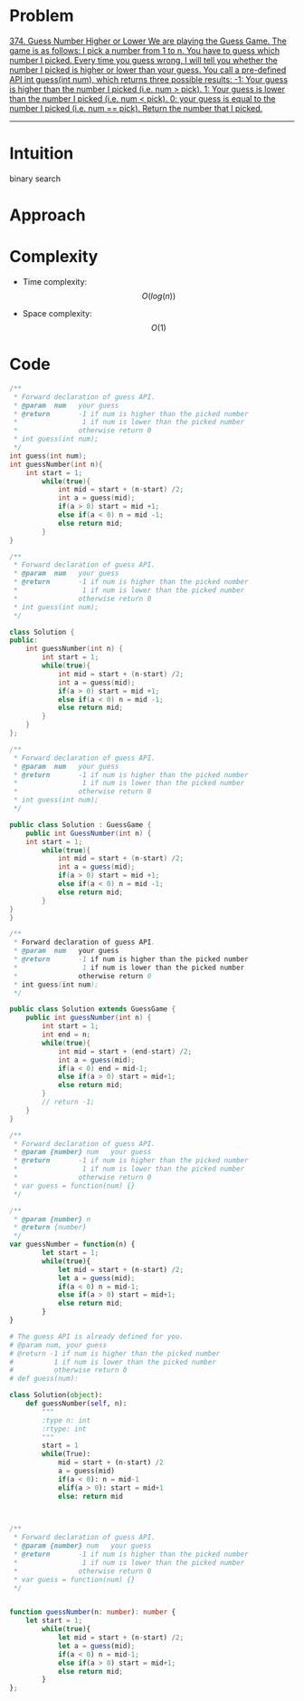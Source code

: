 
# Problem
<!-- Problem statement with number here -->
[
    374. Guess Number Higher or Lower
We are playing the Guess Game. The game is as follows:
I pick a number from 1 to n. You have to guess which number I picked.
Every time you guess wrong, I will tell you whether the number I picked is higher or lower than your guess.
You call a pre-defined API int guess(int num), which returns three possible results:
-1: Your guess is higher than the number I picked (i.e. num > pick).
1: Your guess is lower than the number I picked (i.e. num < pick).
0: your guess is equal to the number I picked (i.e. num == pick).
Return the number that I picked.
](
https://leetcode.com/problems/guess-number-higher-or-lower/)
<!-- Link:  -->

---

# Intuition
<!-- Describe your first thoughts on how to solve this problem. -->binary search

# Approach
<!-- Describe your approach to solving the problem. -->

# Complexity
- Time complexity: $$O(log(n))$$
<!-- Add your time complexity here, e.g. $$O(n)$$ -->
- Space complexity: $$O(1)$$
<!-- Add your space complexity here, e.g. $$O(n)$$ -->

# Code
```C []
/** 
 * Forward declaration of guess API.
 * @param  num   your guess
 * @return 	     -1 if num is higher than the picked number
 *			      1 if num is lower than the picked number
 *               otherwise return 0
 * int guess(int num);
 */
int guess(int num);
int guessNumber(int n){
	int start = 1;
        while(true){
            int mid = start + (n-start) /2;
            int a = guess(mid);
            if(a > 0) start = mid +1; 
            else if(a < 0) n = mid -1;
            else return mid; 
        }
}
```
```C++ []
/** 
 * Forward declaration of guess API.
 * @param  num   your guess
 * @return 	     -1 if num is higher than the picked number
 *			      1 if num is lower than the picked number
 *               otherwise return 0
 * int guess(int num);
 */

class Solution {
public:
    int guessNumber(int n) {
        int start = 1;
        while(true){
            int mid = start + (n-start) /2;
            int a = guess(mid);
            if(a > 0) start = mid +1; 
            else if(a < 0) n = mid -1;
            else return mid; 
        }
    }
};
```
```C# []
/** 
 * Forward declaration of guess API.
 * @param  num   your guess
 * @return 	     -1 if num is higher than the picked number
 *			      1 if num is lower than the picked number
 *               otherwise return 0
 * int guess(int num);
 */

public class Solution : GuessGame {
    public int GuessNumber(int n) {
	int start = 1;
        while(true){
            int mid = start + (n-start) /2;
            int a = guess(mid);
            if(a > 0) start = mid +1; 
            else if(a < 0) n = mid -1;
            else return mid; 
        }
}
}
```
```Java []
/** 
 * Forward declaration of guess API.
 * @param  num   your guess
 * @return 	     -1 if num is higher than the picked number
 *			      1 if num is lower than the picked number
 *               otherwise return 0
 * int guess(int num);
 */

public class Solution extends GuessGame {
    public int guessNumber(int n) {
        int start = 1;
        int end = n;
        while(true){
            int mid = start + (end-start) /2;
            int a = guess(mid);
            if(a < 0) end = mid-1;
            else if(a > 0) start = mid+1;
            else return mid;
        }
        // return -1;
    }
}
```
```JavaScript []
/** 
 * Forward declaration of guess API.
 * @param {number} num   your guess
 * @return 	     -1 if num is higher than the picked number
 *			      1 if num is lower than the picked number
 *               otherwise return 0
 * var guess = function(num) {}
 */

/**
 * @param {number} n
 * @return {number}
 */
var guessNumber = function(n) {
        let start = 1;
        while(true){
            let mid = start + (n-start) /2;
            let a = guess(mid);
            if(a < 0) n = mid-1;
            else if(a > 0) start = mid+1;
            else return mid;
        }    
}
```
```Python []
# The guess API is already defined for you.
# @param num, your guess
# @return -1 if num is higher than the picked number
#          1 if num is lower than the picked number
#          otherwise return 0
# def guess(num):

class Solution(object):
    def guessNumber(self, n):
        """
        :type n: int
        :rtype: int
        """
        start = 1
        while(True):
            mid = start + (n-start) /2
            a = guess(mid)
            if(a < 0): n = mid-1
            elif(a > 0): start = mid+1
            else: return mid

        
```        
```TypeScript []
/** 
 * Forward declaration of guess API.
 * @param {number} num   your guess
 * @return 	     -1 if num is higher than the picked number
 *			      1 if num is lower than the picked number
 *               otherwise return 0
 * var guess = function(num) {}
 */


function guessNumber(n: number): number {
    let start = 1;
        while(true){
            let mid = start + (n-start) /2;
            let a = guess(mid);
            if(a < 0) n = mid-1;
            else if(a > 0) start = mid+1;
            else return mid;
        } 
};
```